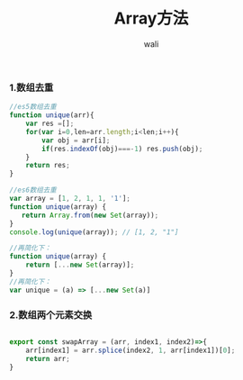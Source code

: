 ﻿---
layout: post
title: Array方法   #标题
tagline: 记录常用的数组方法
category: javascript      #分类
author: wali    #作者
tag: array     #标签
ghurl:        #github url
ghurl_zip:    #github zip下载
comments: true

post_nav: ["1.数组去重","2.数组两个元素交换"]
---

### 1.数组去重

```javascript
//es5数组去重
function unique(arr){
    var res =[];
    for(var i=0,len=arr.length;i<len;i++){
        var obj = arr[i];
        if(res.indexOf(obj)===-1) res.push(obj);
    }
    return res;
}

//es6数组去重
var array = [1, 2, 1, 1, '1'];
function unique(array) {
   return Array.from(new Set(array));
}
console.log(unique(array)); // [1, 2, "1"]

//再简化下：
function unique(array) {
    return [...new Set(array)];
}
//再简化下：
var unique = (a) => [...new Set(a)]

```

### 2.数组两个元素交换

```javascript

export const swapArray = (arr, index1, index2)=>{
    arr[index1] = arr.splice(index2, 1, arr[index1])[0];
    return arr;
}

```




